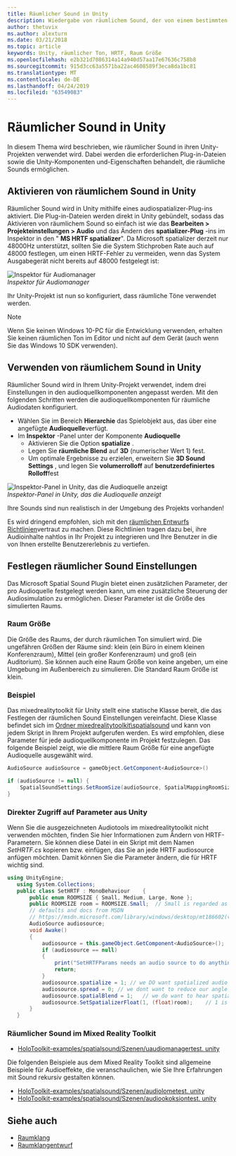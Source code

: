```yaml
---
title: Räumlicher Sound in Unity
description: Wiedergabe von räumlichem Sound, der von einem bestimmten 3D-Punkt in der Unity-Szene stammt.
author: thetuvix
ms.author: alexturn
ms.date: 03/21/2018
ms.topic: article
keywords: Unity, räumlicher Ton, HRTF, Raum Größe
ms.openlocfilehash: e2b321d7086314a14a940d57aa17e67636c758b8
ms.sourcegitcommit: 915d3cc63a5571ba22ac4608589f3eca8da1bc81
ms.translationtype: MT
ms.contentlocale: de-DE
ms.lasthandoff: 04/24/2019
ms.locfileid: "63549083"
---
```

# <a name="spatial-sound-in-unity"></a>Räumlicher Sound in Unity

In diesem Thema wird beschrieben, wie räumlicher Sound in ihren Unity-Projekten verwendet wird. Dabei werden die erforderlichen Plug-in-Dateien sowie die Unity-Komponenten und-Eigenschaften behandelt, die räumliche Sounds ermöglichen.

## <a name="enabling-spatial-sound-in-unity"></a>Aktivieren von räumlichem Sound in Unity

Räumlicher Sound wird in Unity mithilfe eines audiospatializer-Plug-ins aktiviert. Die Plug-in-Dateien werden direkt in Unity gebündelt, sodass das Aktivieren von räumlichem Sound so einfach ist wie das **Bearbeiten > Projekteinstellungen > Audio** und das Ändern des **spatializer-Plug** -ins im Inspektor in den " **MS HRTF spatializer**". Da Microsoft spatializer derzeit nur 48000Hz unterstützt, sollten Sie die System Stichproben Rate auch auf 48000 festlegen, um einen HRTF-Fehler zu vermeiden, wenn das System Ausgabegerät nicht bereits auf 48000 festgelegt ist:

![Inspektor für Audiomanager](images/audio-250px.png)<br>
*Inspektor für Audiomanager*

Ihr Unity-Projekt ist nun so konfiguriert, dass räumliche Töne verwendet werden.

>[!NOTE]
>Wenn Sie keinen Windows 10-PC für die Entwicklung verwenden, erhalten Sie keinen räumlichen Ton im Editor und nicht auf dem Gerät (auch wenn Sie das Windows 10 SDK verwenden).

## <a name="using-spatial-sound-in-unity"></a>Verwenden von räumlichem Sound in Unity

Räumlicher Sound wird in Ihrem Unity-Projekt verwendet, indem drei Einstellungen in den audioquellkomponenten angepasst werden. Mit den folgenden Schritten werden die audioquellkomponenten für räumliche Audiodaten konfiguriert.
* Wählen Sie im Bereich **Hierarchie** das Spielobjekt aus, das über eine angefügte **Audioquelle**verfügt.
* Im **Inspektor** -Panel unter der Komponente **Audioquelle**
    * Aktivieren Sie die Option **spatialize** .
    * Legen Sie **räumliche Blend** auf **3D** (numerischer Wert 1) fest.
    * Um optimale Ergebnisse zu erzielen, erweitern Sie **3D Sound Settings** , und legen Sie **volumerrolloff** auf **benutzerdefiniertes Rolloff**fest

![Inspektor-Panel in Unity, das die Audioquelle anzeigt](images/audiosource.png)<br>
*Inspektor-Panel in Unity, das die Audioquelle anzeigt*

Ihre Sounds sind nun realistisch in der Umgebung des Projekts vorhanden!

Es wird dringend empfohlen, sich mit den [räumlichen Entwurfs Richtlinien](spatial-sound-design.md)vertraut zu machen. Diese Richtlinien tragen dazu bei, ihre Audioinhalte nahtlos in Ihr Projekt zu integrieren und Ihre Benutzer in die von Ihnen erstellte Benutzererlebnis zu vertiefen.

## <a name="setting-spatial-sound-settings"></a>Festlegen räumlicher Sound Einstellungen

Das Microsoft Spatial Sound Plugin bietet einen zusätzlichen Parameter, der pro Audioquelle festgelegt werden kann, um eine zusätzliche Steuerung der Audiosimulation zu ermöglichen. Dieser Parameter ist die Größe des simulierten Raums.

### <a name="room-size"></a>Raum Größe

Die Größe des Raums, der durch räumlichen Ton simuliert wird. Die ungefähren Größen der Räume sind: klein (ein Büro in einem kleinen Konferenzraum), Mittel (ein großer Konferenzraum) und groß (ein Auditorium). Sie können auch eine Raum Größe von keine angeben, um eine Umgebung im Außenbereich zu simulieren. Die Standard Raum Größe ist klein.

### <a name="example"></a>Beispiel

Das mixedrealitytoolkit für Unity stellt eine statische Klasse bereit, die das Festlegen der räumlichen Sound Einstellungen vereinfacht. Diese Klasse befindet sich im [Ordner mixedrealitytoolkit\spatialsound](https://github.com/Microsoft/MixedRealityToolkit-Unity/tree/htk_release/Assets/HoloToolkit/SpatialSound) und kann von jedem Skript in Ihrem Projekt aufgerufen werden. Es wird empfohlen, diese Parameter für jede audioquellkomponente im Projekt festzulegen. Das folgende Beispiel zeigt, wie die mittlere Raum Größe für eine angefügte Audioquelle ausgewählt wird.

```cs
AudioSource audioSource = gameObject.GetComponent<AudioSource>()

if (audioSource != null) {
    SpatialSoundSettings.SetRoomSize(audioSource, SpatialMappingRoomSizes.Medium);
}
```

### <a name="directly-accessing-parameters-from-unity"></a>Direkter Zugriff auf Parameter aus Unity

Wenn Sie die ausgezeichneten Audiotools im mixedrealitytoolkit nicht verwenden möchten, finden Sie hier Informationen zum Ändern von HRTF-Parametern. Sie können diese Datei in ein Skript mit dem Namen *SetHRTF.cs* kopieren bzw. einfügen, das Sie an jede HRTF audiosource anfügen möchten. Damit können Sie die Parameter ändern, die für HRTF wichtig sind.

```cs
using UnityEngine;
   using System.Collections;
   public class SetHRTF : MonoBehaviour    {
       public enum ROOMSIZE { Small, Medium, Large, None };
       public ROOMSIZE room = ROOMSIZE.Small;  // Small is regarded as the "most average"
       // defaults and docs from MSDN
       // https://msdn.microsoft.com/library/windows/desktop/mt186602(v=vs.85).aspx
       AudioSource audiosource;
       void Awake()
       {
           audiosource = this.gameObject.GetComponent<AudioSource>();
           if (audiosource == null)
           {
               print("SetHRTFParams needs an audio source to do anything.");
               return;
           }
           audiosource.spatialize = 1; // we DO want spatialized audio
           audiosource.spread = 0; // we dont want to reduce our angle of hearing
           audiosource.spatialBlend = 1;   // we do want to hear spatialized audio
           audiosource.SetSpatializerFloat(1, (float)room);    // 1 is the roomsize param
       }
   }
```
### <a name="spatial-sound-in-mixed-reality-toolkit"></a>Räumlicher Sound im Mixed Reality Toolkit
- [HoloToolkit-examples/spatialsound/Szenen/uaudiomanagertest. unity](https://github.com/Microsoft/MixedRealityToolkit-Unity/blob/htk_release/Assets/HoloToolkit-Examples/SpatialSound/Scenes/UAudioManagerTest.unity)

Die folgenden Beispiele aus dem Mixed Reality Toolkit sind allgemeine Beispiele für Audioeffekte, die veranschaulichen, wie Sie Ihre Erfahrungen mit Sound rekursiv gestalten können.
- [HoloToolkit-examples/spatialsound/Szenen/audiolometest. unity](https://github.com/Microsoft/MixedRealityToolkit-Unity/blob/htk_release/Assets/HoloToolkit-Examples/SpatialSound/Scenes/AudioLoFiTest.unity)
- [HoloToolkit-examples/spatialsound/Szenen/audiookoksiontest. unity](https://github.com/Microsoft/MixedRealityToolkit-Unity/blob/htk_release/Assets/HoloToolkit-Examples/SpatialSound/Scenes/AudioOcclusionTest.unity)

## <a name="see-also"></a>Siehe auch
* [Raumklang](spatial-sound.md)
* [Raumklangentwurf](spatial-sound-design.md)
